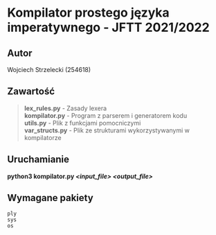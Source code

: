 # Kompilator prostego języka imperatywnego - JFTT 2021/2022

## Autor
Wojciech Strzelecki (254618)


## Zawartość


 >**lex_rules.py**  - Zasady lexera \
 >**kompilator.py**  - Program z parserem i generatorem kodu \
 >**utils.py**  - Plik z funkcjami pomocniczymi \
 >**var_structs.py**  - Plik ze strukturami wykorzystywanymi w kompilatorze 


## Uruchamianie

 **python3 kompilator.py _<input_file>_ _<output_file>_**  


## Wymagane pakiety

```
ply 
sys
os
```